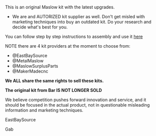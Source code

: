 This is an original Maslow kit with the latest upgrades.

- We are and AUTORIZED kit supplier as well. Don't get misled with marketing techniques into buy an outdated kit. Do your research and decide what's best for you.

You can follow step by step instructions to assembly and use it [here](https://www.maslowcnc.com/assemblyguide)

NOTE there are 4 kit providers at the moment to choose from:

- @EastBaySource
- @MetalMaslow
- @MaslowSurplusParts
- @MakerMadecnc

**We ALL share the same rights to sell these kits.**

**The original kit from Bar IS NOT LONGER SOLD**

We believe competition pushes forward innovation and service, and it should be focused in the actual product, not in questionable misleading information and marketing techniques.

EastBaySource

Gab

